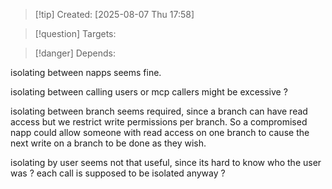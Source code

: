 
>[!tip] Created: [2025-08-07 Thu 17:58]

>[!question] Targets: 

>[!danger] Depends: 

isolating between napps seems fine.

isolating between calling users or mcp callers might be excessive ?

isolating between branch seems required, since a branch can have read access but we restrict write permissions per branch.  So a compromised napp could allow someone with read access on one branch to cause the next write on a branch to be done as they wish.

isolating by user seems not that useful, since its hard to know who the user was ?
each call is supposed to be isolated anyway ?